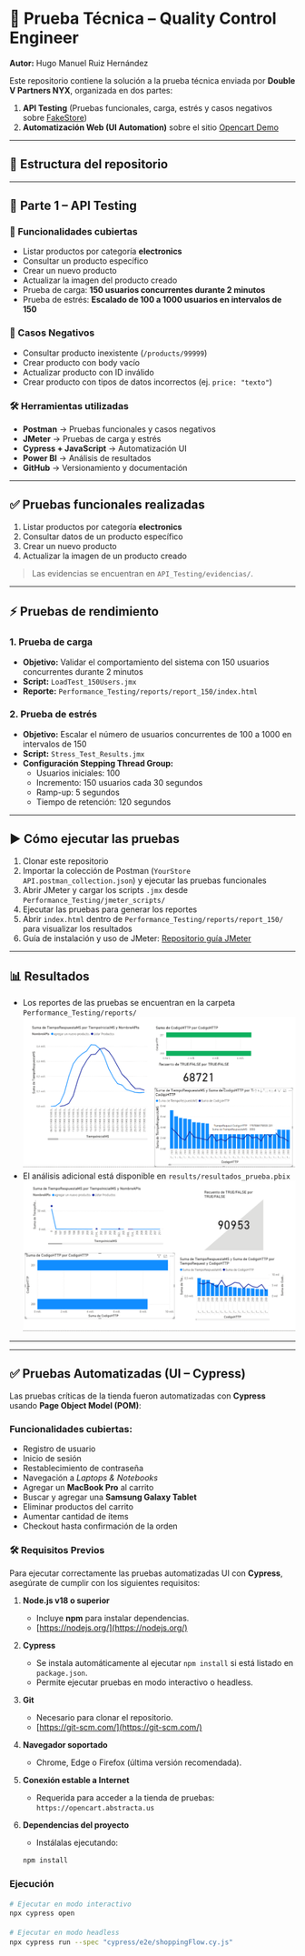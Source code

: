 # 🚀 Prueba Técnica – Quality Control Engineer  

**Autor:** Hugo Manuel Ruiz Hernández  

Este repositorio contiene la solución a la prueba técnica enviada por **Double V Partners NYX**, organizada en dos partes:  
1. **API Testing** (Pruebas funcionales, carga, estrés y casos negativos sobre [FakeStore](https://fakestoreapi.com/docs))  
2. **Automatización Web (UI Automation)** sobre el sitio [Opencart Demo](https://opencart.abstracta.us)  

---

## 📂 Estructura del repositorio


---

## 🔹 Parte 1 – API Testing

### 📌 Funcionalidades cubiertas
- Listar productos por categoría **electronics**  
- Consultar un producto específico  
- Crear un nuevo producto  
- Actualizar la imagen del producto creado  
- Prueba de carga: **150 usuarios concurrentes durante 2 minutos**  
- Prueba de estrés: **Escalado de 100 a 1000 usuarios en intervalos de 150**  

### 📌 Casos Negativos
- Consultar producto inexistente (`/products/99999`)  
- Crear producto con body vacío  
- Actualizar producto con ID inválido  
- Crear producto con tipos de datos incorrectos (ej. `price: "texto"`)  

### 🛠 Herramientas utilizadas
- **Postman** → Pruebas funcionales y casos negativos  
- **JMeter** → Pruebas de carga y estrés  
- **Cypress + JavaScript** → Automatización UI
- **Power BI** → Análisis de resultados
- **GitHub** → Versionamiento y documentación
---

## ✅ Pruebas funcionales realizadas
1. Listar productos por categoría **electronics**  
2. Consultar datos de un producto específico  
3. Crear un nuevo producto  
4. Actualizar la imagen de un producto creado  

> Las evidencias se encuentran en `API_Testing/evidencias/`.  

---

## ⚡ Pruebas de rendimiento

### 1. Prueba de carga
- **Objetivo:** Validar el comportamiento del sistema con 150 usuarios concurrentes durante 2 minutos  
- **Script:** `LoadTest_150Users.jmx`  
- **Reporte:** `Performance_Testing/reports/report_150/index.html`  

### 2. Prueba de estrés
- **Objetivo:** Escalar el número de usuarios concurrentes de 100 a 1000 en intervalos de 150  
- **Script:** `Stress_Test_Results.jmx`  
- **Configuración Stepping Thread Group:**  
  - Usuarios iniciales: 100  
  - Incremento: 150 usuarios cada 30 segundos  
  - Ramp-up: 5 segundos  
  - Tiempo de retención: 120 segundos  

---

## ▶️ Cómo ejecutar las pruebas
1. Clonar este repositorio  
2. Importar la colección de Postman (`YourStore API.postman_collection.json`) y ejecutar las pruebas funcionales  
3. Abrir JMeter y cargar los scripts `.jmx` desde `Performance_Testing/jmeter_scripts/`  
4. Ejecutar las pruebas para generar los reportes  
5. Abrir `index.html` dentro de `Performance_Testing/reports/report_150/` para visualizar los resultados  
6. Guía de instalación y uso de JMeter: [Repositorio guía JMeter](https://github.com/HugoRuiz10/JMeter-Performance-Portfolio-Hugo.git)  

---

## 📊 Resultados
- Los reportes de las pruebas se encuentran en la carpeta `Performance_Testing/reports/` ![Resultados de Power BI](Performance_Testing/imagenes/LoadTest_150Users.png)
- El análisis adicional está disponible en `results/resultados_prueba.pbix`  
![Resultados de Power BI](Performance_Testing/imagenes/Stress_Test_Results.png)

---


---

## ✅ Pruebas Automatizadas (UI – Cypress)

Las pruebas críticas de la tienda fueron automatizadas con **Cypress** usando **Page Object Model (POM)**:

### Funcionalidades cubiertas:
- Registro de usuario
- Inicio de sesión
- Restablecimiento de contraseña
- Navegación a *Laptops & Notebooks*
- Agregar un **MacBook Pro** al carrito
- Buscar y agregar una **Samsung Galaxy Tablet**
- Eliminar productos del carrito
- Aumentar cantidad de ítems
- Checkout hasta confirmación de la orden
### 🛠 Requisitos Previos

Para ejecutar correctamente las pruebas automatizadas UI con **Cypress**, asegúrate de cumplir con los siguientes requisitos:

1. **Node.js v18 o superior**  
   - Incluye **npm** para instalar dependencias.  
   - [https://nodejs.org/](https://nodejs.org/)

2. **Cypress**  
   - Se instala automáticamente al ejecutar `npm install` si está listado en `package.json`.  
   - Permite ejecutar pruebas en modo interactivo o headless.

3. **Git**  
   - Necesario para clonar el repositorio.  
   - [https://git-scm.com/](https://git-scm.com/)

4. **Navegador soportado**  
   - Chrome, Edge o Firefox (última versión recomendada).

5. **Conexión estable a Internet**  
   - Requerida para acceder a la tienda de pruebas: `https://opencart.abstracta.us`

6. **Dependencias del proyecto**  
   - Instálalas ejecutando:
   ```bash
   npm install

### Ejecución
```bash
# Ejecutar en modo interactivo
npx cypress open

# Ejecutar en modo headless
npx cypress run --spec "cypress/e2e/shoppingFlow.cy.js"
